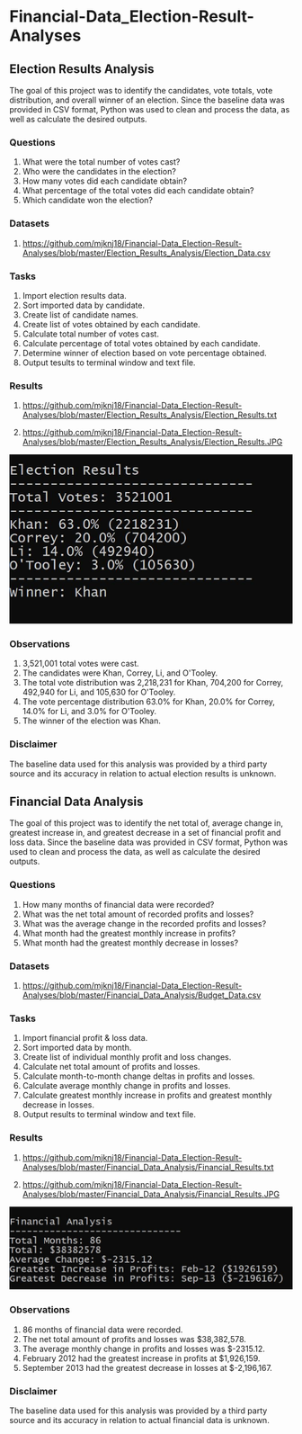 # Financial-Data_Election-Result-Analyses

## Election Results Analysis 

The goal of this project was to identify the candidates, vote totals, vote distribution, and overall winner of an election. Since the baseline data was provided in CSV format, Python was used to clean and process the data, as well as calculate the desired outputs.

### Questions

1. What were the total number of votes cast?
2. Who were the candidates in the election?
3. How many votes did each candidate obtain?
4. What percentage of the total votes did each candidate obtain?
5. Which candidate won the election?

### Datasets

1. https://github.com/mjknj18/Financial-Data_Election-Result-Analyses/blob/master/Election_Results_Analysis/Election_Data.csv

### Tasks

1. Import election results data.
2. Sort imported data by candidate.
3. Create list of candidate names.
4. Create list of votes obtained by each candidate.
5. Calculate total number of votes cast.
6. Calculate percentage of total votes obtained by each candidate.
7. Determine winner of election based on vote percentage obtained.
8. Output tesults to terminal window and text file.

### Results

1. https://github.com/mjknj18/Financial-Data_Election-Result-Analyses/blob/master/Election_Results_Analysis/Election_Results.txt

2. https://github.com/mjknj18/Financial-Data_Election-Result-Analyses/blob/master/Election_Results_Analysis/Election_Results.JPG

<img src = "https://github.com/mjknj18/Financial-Data_Election-Result-Analyses/blob/master/Election_Results_Analysis/Election_Results.JPG">

### Observations

1. 3,521,001 total votes were cast.
2. The candidates were Khan, Correy, Li, and O'Tooley.
3. The total vote distribution was 2,218,231 for Khan, 704,200 for Correy, 492,940 for Li, and 105,630 for O'Tooley.
4. The vote percentage distribution 63.0% for Khan, 20.0% for Correy, 14.0% for Li, and 3.0% for O'Tooley.
5. The winner of the election was Khan.

### Disclaimer

The baseline data used for this analysis was provided by a third party source and its accuracy in relation to actual election results is unknown.

## Financial Data Analysis 

The goal of this project was to identify the net total of, average change in, greatest increase in, and greatest decrease in a set of financial profit and loss data. Since the baseline data was provided in CSV format, Python was used to clean and process the data, as well as calculate the desired outputs.

### Questions

1. How many months of financial data were recorded?
2. What was the net total amount of recorded profits and losses?
3. What was the average change in the recorded profits and losses?
4. What month had the greatest monthly increase in profits?
5. What month had the greatest monthly decrease in losses?

### Datasets

1. https://github.com/mjknj18/Financial-Data_Election-Result-Analyses/blob/master/Financial_Data_Analysis/Budget_Data.csv

### Tasks

1. Import financial profit & loss data.
2. Sort imported data by month.
3. Create list of individual monthly profit and loss changes.
4. Calculate net total amount of profits and losses.
5. Calculate month-to-month change deltas in profits and losses.
6. Calculate average monthly change in profits and losses.
7. Calculate greatest monthly increase in profits and greatest monthly decrease in losses.
8. Output results to terminal window and text file.

### Results

1. https://github.com/mjknj18/Financial-Data_Election-Result-Analyses/blob/master/Financial_Data_Analysis/Financial_Results.txt

2. https://github.com/mjknj18/Financial-Data_Election-Result-Analyses/blob/master/Financial_Data_Analysis/Financial_Results.JPG

<img src = "https://github.com/mjknj18/Financial-Data_Election-Result-Analyses/blob/master/Financial_Data_Analysis/Financial_Results.JPG">

### Observations

1. 86 months of financial data were recorded.
2. The net total amount of profits and losses was $38,382,578.
3. The average monthly change in profits and losses was $-2315.12.
4. February 2012 had the greatest increase in profits at $1,926,159.
5. September 2013 had the greatest decrease in losses at $-2,196,167.

### Disclaimer

The baseline data used for this analysis was provided by a third party source and its accuracy in relation to actual financial data is unknown.